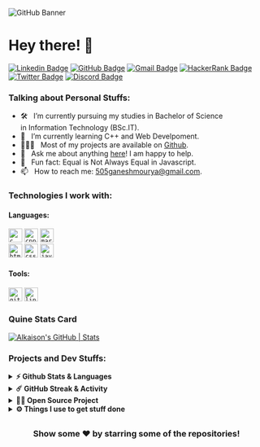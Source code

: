 
![GitHub Banner](https://github.com/Alkaison/Alkaison/assets/98116504/e5a4cb56-1eb4-4a36-8f5b-cefffdfbd074)

#  Hey there! 👋

[![Linkedin Badge](https://img.shields.io/badge/LinkedIn-0077B5?style=for-the-badge&logo=linkedin&logoColor=white)](https://linkedin.com/in/Alkaison "@Alkaison")
[![GitHub Badge](https://img.shields.io/badge/GitHub-100000?style=for-the-badge&logo=github&logoColor=white)](https://github.com/Alkaison "@Alkaison")
[![Gmail Badge](https://img.shields.io/badge/Gmail-D14836?style=for-the-badge&logo=gmail&logoColor=white)](mailto:505ganeshmourya@gmail.com "Email")
[![HackerRank Badge](https://img.shields.io/badge/-Hackerrank-2EC866?style=for-the-badge&logo=HackerRank&logoColor=white)](https://www.hackerrank.com/Alkaison "@Alkaison")
[![Twitter Badge](https://img.shields.io/badge/Twitter-1DA1F2?style=for-the-badge&logo=twitter&logoColor=white)](https://twitter.com/Alkaison "@Alkaison")
[![Discord Badge](https://img.shields.io/badge/Discord-5865F2?style=for-the-badge&logo=discord&logoColor=white)](https://discordapp.com/users/536816649425125389 "@Alkaison")

### Talking about Personal Stuffs:

- 🛠 &nbsp; I’m currently pursuing my studies in Bachelor of Science <br />in Information Technology (BSc.IT).
- 🚀 &nbsp; I’m currently learning C++ and Web Develpoment.
- 👨🏻‍💻 &nbsp; Most of my projects are available on [Github](https://github.com/alkaison "GitHub Profile").
- 💬 &nbsp; Ask me about anything [here](https://github.com/alkaison/alkaison/issues/new  "Lets connect and talk")! I am happy to help.
- 👾 &nbsp; Fun fact: Equal is Not Always Equal in Javascript.
- 📫 &nbsp; How to reach me: 505ganeshmourya@gmail.com.

### Technologies I work with:

#### Languages:

<code><img height="27" src="https://img.shields.io/badge/c-%2300599C.svg?style=for-the-badge&logo=c&logoColor=white" alt="c" title="C"></code>
<code><img height="27" src="https://img.shields.io/badge/c++-%2300599C.svg?style=for-the-badge&logo=c%2B%2B&logoColor=white" alt="cpp" title="C++"></code>
<code><img height="27" src="https://img.shields.io/badge/markdown-%23000000.svg?style=for-the-badge&logo=markdown&logoColor=white" alt="markdown" title="Markdown"></code>
<br>
<code><img height="27" src="https://img.shields.io/badge/html5-%23E34F26.svg?style=for-the-badge&logo=html5&logoColor=white" alt="html5" title="HTML5"></code>
<code><img height="27" src="https://img.shields.io/badge/css3-%231572B6.svg?style=for-the-badge&logo=css3&logoColor=white" alt="css3" title="CSS3"></code>
<code><img height="27" src="https://img.shields.io/badge/JavaScript-323330?style=for-the-badge&logo=javascript&logoColor=F7DF1E" alt="javascript" title="JavaScript"></code>

#### Tools:

<code><img height="27" src="https://img.shields.io/badge/git-%23F05033.svg?style=for-the-badge&logo=git&logoColor=white" alt="git" title="GIT"></code>
<code><img height="27" src="https://img.shields.io/badge/Linux-FCC624?style=for-the-badge&logo=linux&logoColor=black" alt="linux" title="Linux"></code>



### Quine Stats Card

[![Alkaison's GitHub | Stats](https://stats.quine.sh/Alkaison/github?theme=dark)](https://quine.sh)

### Projects and Dev Stuffs:

<details>	
  <summary><b>⚡ Github Stats & Languages</b></summary>

  <br />
  <a href="https://github.com/anuraghazra/github-readme-stats" title="GitHub Stats Card"><img height="200px" src="https://github-readme-stats.vercel.app/api?username=Alkaison&show_icons=true&theme=tokyonight" /></a>
  <br />
  <a href="https://github.com/anuraghazra/github-readme-stats" title="GitHub Top Languages Card"><img height="200px" src="https://github-readme-stats.vercel.app/api/top-langs/?username=Alkaison&layout=compact&theme=tokyonight&langs_count=10&hide=scss,ruby,shell&card_width=400" /></a>

</details>

<details>
  <summary><b>☄️ GitHub Streak & Activity</b></summary>

  <br />
  <a href="https://github.com/DenverCoder1/github-readme-streak-stats" title="GitHub Streak Stats"><img height="250px" src="https://streak-stats.demolab.com?user=Alkaison&theme=tokyonight&border_radius=8&date_format=j%20M%5B%20Y%5D&card_width=550)](https://git.io/streak-stats" /></a>
  <br />
  <a href="https://github.com/ashutosh00710/github-readme-activity-graph" title="GitHub Activity Graph"><img height="250px" src="https://github-readme-activity-graph.cyclic.app/graph?username=Alkaison&theme=tokyo-night&radius=16" /></a>

</details>

<details>
  <summary><b>🧑‍🚀 Open Source Project</b></summary>

  <br />
	<h3>Projects in C</h3>
	<ul>
		<li>A collection of beginner friendly programs coded in C language to improve your programming skills.</li>
		<li>From basic to advance level projects to practice and learn with few fun projects and games.</li>
		<li><b>Contribution</b>: PR's are welcome, you can contribute your programs to help people learn and grow.</li>
	</ul>
  <a href="https://github.com/Alkaison/Projects-in-C"><img height="150px" title="Projects in C" src="https://github-readme-stats.vercel.app/api/pin/?username=alkaison&repo=projects-in-c&show_owner=true"/></a>

</details>
 
<details>
  <br />
  <summary><b>⚙️ Things I use to get stuff done</b></summary>
  	<ul>
  	    <li><b>OS:</b> Windows 11 & Kali Linux</li>
	    <li><b>Laptop: </b> Dell Inspiron 15 3000</li>
  	    <li><b>Browser: </b> Edge & Firefox</li>
	    <li><b>Code Editor:</b> VSCode - The best editor out there.</li>
      <li><b>To Stay Updated:</b> Follow on <a href="https://linkedin.com/in/Alkaison" title="LinkedIn Profile">LinkedIn</a>, <a href="https://github.com/Alkaison" title="GitHub Profile">GitHub</a> and <a href="https://twitter.com/Alkaison" title="Twitter Profile">Twitter</a>
.</li>
	</ul>
</details>

##

<div align="center">

### Show some ❤️ by starring some of the repositories!

</div>
